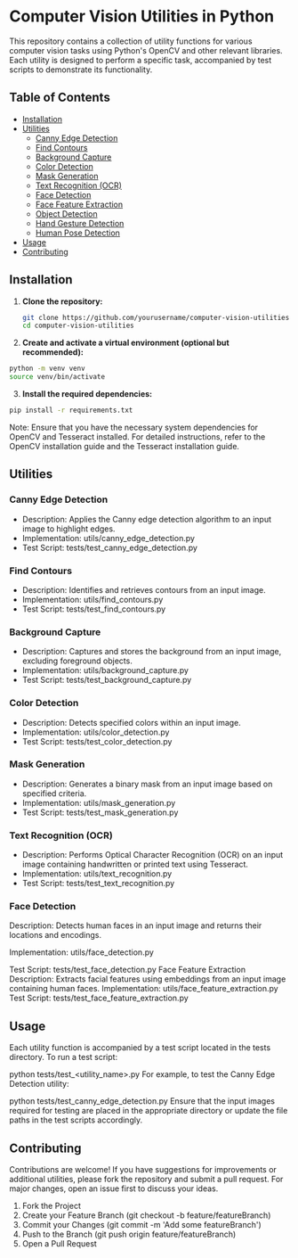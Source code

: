 # Computer Vision Utilities in Python

This repository contains a collection of utility functions for various computer vision tasks using Python's OpenCV and other relevant libraries. Each utility is designed to perform a specific task, accompanied by test scripts to demonstrate its functionality.

## Table of Contents

- [Installation](#installation)
- [Utilities](#utilities)
  - [Canny Edge Detection](#canny-edge-detection)
  - [Find Contours](#find-contours)
  - [Background Capture](#background-capture)
  - [Color Detection](#color-detection)
  - [Mask Generation](#mask-generation)
  - [Text Recognition (OCR)](#text-recognition-ocr)
  - [Face Detection](#face-detection)
  - [Face Feature Extraction](#face-feature-extraction)
  - [Object Detection](#object-detection)
  - [Hand Gesture Detection](#hand-gesture-detection)
  - [Human Pose Detection](#human-pose-detection)
- [Usage](#usage)
- [Contributing](#contributing)

## Installation

1. **Clone the repository:**

   ```bash
   git clone https://github.com/yourusername/computer-vision-utilities.git
   cd computer-vision-utilities
   ```

2. **Create and activate a virtual environment (optional but recommended):**

  ```bash
  python -m venv venv
  source venv/bin/activate
```

3. **Install the required dependencies:**

```bash
pip install -r requirements.txt
```

Note: Ensure that you have the necessary system dependencies for OpenCV and Tesseract installed. For detailed instructions, refer to the OpenCV installation guide and the Tesseract installation guide.

## Utilities
### **Canny Edge Detection**
* Description: Applies the Canny edge detection algorithm to an input image to highlight edges.
* Implementation: utils/canny_edge_detection.py
* Test Script: tests/test_canny_edge_detection.py

### **Find Contours**
* Description: Identifies and retrieves contours from an input image.
* Implementation: utils/find_contours.py
* Test Script: tests/test_find_contours.py

### **Background Capture**
* Description: Captures and stores the background from an input image, excluding foreground objects.
* Implementation: utils/background_capture.py
* Test Script: tests/test_background_capture.py

### **Color Detection**
* Description: Detects specified colors within an input image.
* Implementation: utils/color_detection.py
* Test Script: tests/test_color_detection.py

### **Mask Generation**
* Description: Generates a binary mask from an input image based on specified criteria.
* Implementation: utils/mask_generation.py
* Test Script: tests/test_mask_generation.py

### **Text Recognition (OCR)**
* Description: Performs Optical Character Recognition (OCR) on an input image containing handwritten or printed text using Tesseract.
* Implementation: utils/text_recognition.py
* Test Script: tests/test_text_recognition.py

### **Face Detection**
Description: Detects human faces in an input image and returns their locations and encodings.

Implementation: utils/face_detection.py

Test Script: tests/test_face_detection.py
Face Feature Extraction
Description: Extracts facial features using embeddings from an input image containing human faces.
Implementation: utils/face_feature_extraction.py
Test Script: tests/test_face_feature_extraction.py

## Usage
Each utility function is accompanied by a test script located in the tests directory. To run a test script:

python tests/test_<utility_name>.py
For example, to test the Canny Edge Detection utility:

python tests/test_canny_edge_detection.py
Ensure that the input images required for testing are placed in the appropriate directory or update the file paths in the test scripts accordingly.

## Contributing
Contributions are welcome! If you have suggestions for improvements or additional utilities, please fork the repository and submit a pull request. For major changes, open an issue first to discuss your ideas.

1. Fork the Project
2. Create your Feature Branch (git checkout -b feature/featureBranch)
3. Commit your Changes (git commit -m 'Add some featureBranch')
4. Push to the Branch (git push origin feature/featureBranch)
5. Open a Pull Request
